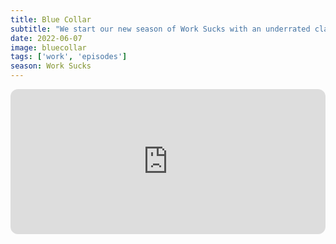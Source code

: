 ```yaml
---
title: Blue Collar
subtitle: "We start our new season of Work Sucks with an underrated classic. Join us as we watch Richard Pryor, Harvey Keitel & Yaphet Kotto get in too deep in Paul Schrader's Blue Collar. We discuss unions and share some of our own work stories."
date: 2022-06-07
image: bluecollar
tags: ['work', 'episodes']
season: Work Sucks
---
```

<iframe style="border-radius:12px" src="https://open.spotify.com/embed/episode/5GdkCb2Gx1DJdr7Qhrs4kp?utm_source=generator" width="100%" height="232" frameBorder="0" allowfullscreen="" allow="autoplay; clipboard-write; encrypted-media; fullscreen; picture-in-picture"></iframe>